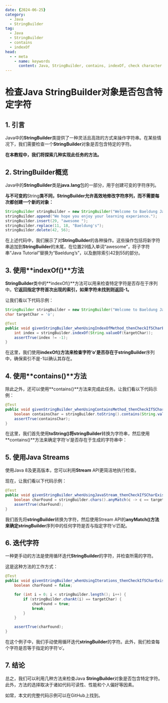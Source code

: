 ```yaml
---
date: {2024-06-25}
category:
  - Java
  - StringBuilder
tag:
  - Java
  - StringBuilder
  - contains
  - indexOf
head:
  - - meta
    - name: keywords
      content: Java, StringBuilder, contains, indexOf, check character
---
```

# 检查Java StringBuilder对象是否包含特定字符

## 1. 引言

Java中的**StringBuilder**类提供了一种灵活且高效的方式来操作字符串。在某些情况下，我们需要检查一个**StringBuilder**对象是否包含特定的字符。

**在本教程中，我们将探索几种实现此任务的方法。**

## 2. **StringBuilder**概览

Java中的**StringBuilder**类是**java.lang**包的一部分，用于创建可变的字符序列。

**与不可变的**String**类不同，**StringBuilder**允许高效地修改字符序列，而不需要每次都创建一个新的对象：**

```java
StringBuilder stringBuilder = new StringBuilder("Welcome to Baeldung Java Tutorial!");
stringBuilder.append("We hope you enjoy your learning experience.");
stringBuilder.insert(29, "awesome ");
stringBuilder.replace(11, 18, "Baeldung's");
stringBuilder.delete(42, 56);
```

在上述代码中，我们展示了对**StringBuilder**的各种操作。这些操作包括将新字符串追加到**StringBuilder**的末尾，在位置29插入单词“awesome”，将子字符串“Java Tutorial”替换为“Baeldung’s”，以及删除索引42到55的部分。

## 3. 使用**indexOf()**方法

**StringBuilder**类中的**indexOf()**方法可以用来检查特定字符是否存在于序列中。**它返回指定字符首次出现的索引，如果字符未找到则返回-1。**

让我们看以下代码示例：

```java
StringBuilder stringBuilder = new StringBuilder("Welcome to Baeldung Java Tutorial!");
char targetChar = 'o';

@Test
public void givenStringBuilder_whenUsingIndexOfMethod_thenCheckIfSCharExists() {
    int index = stringBuilder.indexOf(String.valueOf(targetChar));
    assertTrue(index != -1);
}
```

在这里，我们使用**indexOf()**方法来检查字符‘o’是否存在于**stringBuilder**序列中，确保索引不是-1以确认其存在。

## 4. 使用**contains()**方法

除此之外，还可以使用**contains()**方法来完成此任务。让我们看以下代码示例：

```java
@Test
public void givenStringBuilder_whenUsingContainsMethod_thenCheckIfSCharExists() {
    boolean containsChar = stringBuilder.toString().contains(String.valueOf(targetChar));
    assertTrue(containsChar);
}
```

在这里，我们首先使用**toString()**将**stringBuilder**转换为字符串，然后使用**contains()**方法来确定字符‘o’是否存在于生成的字符串中：

## 5. 使用Java **Streams**

使用Java 8及更高版本，您可以利用**Stream** API更简洁地执行检查。

现在，让我们看以下代码示例：

```java
@Test
public void givenStringBuilder_whenUsingJavaStream_thenCheckIfSCharExists() {
    boolean charFound = stringBuilder.chars().anyMatch(c -> c == targetChar);
    assertTrue(charFound);
}
```

我们首先将**stringBuilder**转换为字符，然后使用Stream API的**anyMatch()**方法来确定**stringBuilder**序列中的任何字符是否与指定字符‘o’匹配。

## 6. 迭代字符

一种更手动的方法是使用循环迭代**StringBuilder**的字符，并检查所需的字符。

这是这种方法的工作方式：

```java
@Test
public void givenStringBuilder_whenUsingIterations_thenCheckIfSCharExists() {
    boolean charFound = false;

    for (int i = 0; i < stringBuilder.length(); i++) {
        if (stringBuilder.charAt(i) == targetChar) {
            charFound = true;
            break;
        }
    }

    assertTrue(charFound);
}
```

在这个例子中，我们手动使用循环迭代**stringBuilder**的字符。此外，我们检查每个字符是否等于指定的字符‘o’。

## 7. 结论

总之，我们可以利用几种方法来检查Java **StringBuilder**对象是否包含特定字符。此外，方法的选择取决于诸如代码可读性、性能和个人偏好等因素。

如常，本文的完整代码示例可以在GitHub上找到。